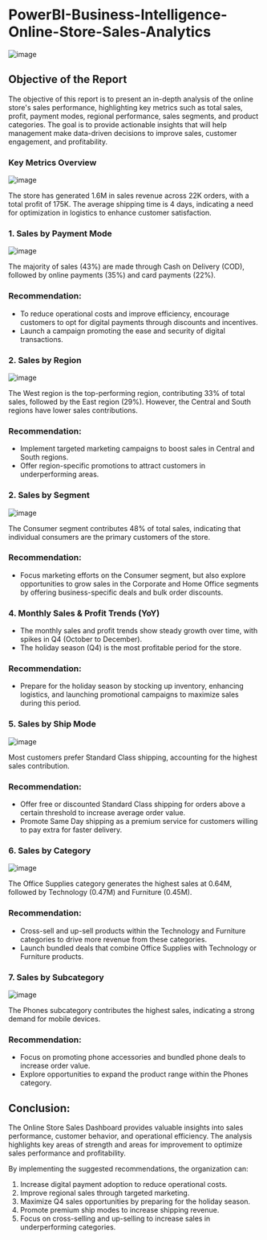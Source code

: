# PowerBI-Business-Intelligence-Online-Store-Sales-Analytics

![image](https://github.com/user-attachments/assets/b58d9839-a7e5-45e1-95f6-4c5b777ae9ee)

## Objective of the Report
The objective of this report is to present an in-depth analysis of the online store's sales performance, highlighting key metrics such as total sales, profit, payment modes, regional performance, sales segments, and product categories. The goal is to provide actionable insights that will help management make data-driven decisions to improve sales, customer engagement, and profitability.

### Key Metrics Overview

![image](https://github.com/user-attachments/assets/1db10955-e96d-4bca-9e5d-9b628ed28c7c)

The store has generated 1.6M in sales revenue across 22K orders, with a total profit of 175K. The average shipping time is 4 days, indicating a need for optimization in logistics to enhance customer satisfaction.

### 1. Sales by Payment Mode
![image](https://github.com/user-attachments/assets/48d90aeb-61c4-4c0c-a1e8-89dd169852ae)

The majority of sales (43%) are made through Cash on Delivery (COD), followed by online payments (35%) and card payments (22%).

### Recommendation:
- To reduce operational costs and improve efficiency, encourage customers to opt for digital payments through discounts and incentives.
- Launch a campaign promoting the ease and security of digital transactions.

### 2. Sales by Region
![image](https://github.com/user-attachments/assets/49ca276d-6365-4382-9722-ed6229ace003)

The West region is the top-performing region, contributing 33% of total sales, followed by the East region (29%). However, the Central and South regions have lower sales contributions.

### Recommendation:
- Implement targeted marketing campaigns to boost sales in Central and South regions.
- Offer region-specific promotions to attract customers in underperforming areas.

### 2. Sales by Segment
![image](https://github.com/user-attachments/assets/d2ffe95d-692e-4730-b0ed-49d14199266e)

The Consumer segment contributes 48% of total sales, indicating that individual consumers are the primary customers of the store.

### Recommendation:
- Focus marketing efforts on the Consumer segment, but also explore opportunities to grow sales in the Corporate and Home Office segments by offering business-specific deals and bulk order discounts.

### 4. Monthly Sales & Profit Trends (YoY)
- The monthly sales and profit trends show steady growth over time, with spikes in Q4 (October to December).
- The holiday season (Q4) is the most profitable period for the store.

### Recommendation:
- Prepare for the holiday season by stocking up inventory, enhancing logistics, and launching promotional campaigns to maximize sales during this period.

### 5. Sales by Ship Mode
![image](https://github.com/user-attachments/assets/cd5e14ab-bc8c-49b4-943f-dbdcc2b816b5)

Most customers prefer Standard Class shipping, accounting for the highest sales contribution.

### Recommendation:
- Offer free or discounted Standard Class shipping for orders above a certain threshold to increase average order value.
- Promote Same Day shipping as a premium service for customers willing to pay extra for faster delivery.

### 6. Sales by Category
![image](https://github.com/user-attachments/assets/f43a338b-c232-43a9-a86a-690f2835b745)

The Office Supplies category generates the highest sales at 0.64M, followed by Technology (0.47M) and Furniture (0.45M).

### Recommendation:
- Cross-sell and up-sell products within the Technology and Furniture categories to drive more revenue from these categories.
- Launch bundled deals that combine Office Supplies with Technology or Furniture products.

### 7. Sales by Subcategory
![image](https://github.com/user-attachments/assets/2ea74a8e-a6a7-44b1-9606-5d28bb559c64)

The Phones subcategory contributes the highest sales, indicating a strong demand for mobile devices.

### Recommendation:
- Focus on promoting phone accessories and bundled phone deals to increase order value.
- Explore opportunities to expand the product range within the Phones category.

## Conclusion:

The Online Store Sales Dashboard provides valuable insights into sales performance, customer behavior, and operational efficiency. The analysis highlights key areas of strength and areas for improvement to optimize sales performance and profitability.

By implementing the suggested recommendations, the organization can:

1. Increase digital payment adoption to reduce operational costs.
2. Improve regional sales through targeted marketing.
3. Maximize Q4 sales opportunities by preparing for the holiday season.
4. Promote premium ship modes to increase shipping revenue.
5. Focus on cross-selling and up-selling to increase sales in underperforming categories.



